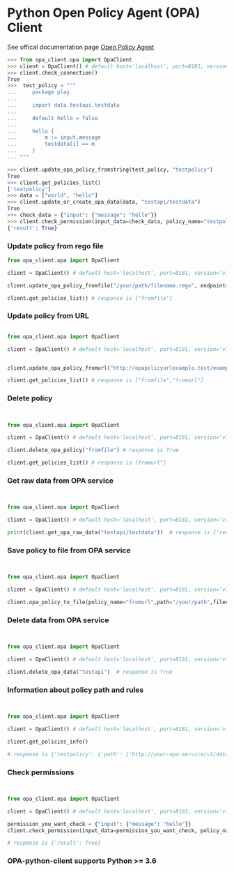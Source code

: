 # Python Open Policy Agent (OPA) Client 

See offical documentation page [Open Policy Agent](https://www.openpolicyagent.org/docs/latest/)

```python
>>> from opa_client.opa import OpaClient
>>> client = OpaClient() # default host='localhost', port=8181, version='v1'
>>> client.check_connection()
True
>>>  test_policy = """
...     package play
... 
...     import data.testapi.testdata
... 
...     default hello = false
... 
...     hello {
...         m := input.message
...         testdata[i] == m
...     }
... """

>>> client.update_opa_policy_fromstring(test_policy, "testpolicy")
True
>>> client.get_policies_list()
['testpolicy']
>>> data = ["world", "hello"]
>>> client.update_or_create_opa_data(data, "testapi/testdata")
True
>>> check_data = {"input": {"message": "hello"}}
>>> client.check_permission(input_data=check_data, policy_name="testpolicy", rule_name="hello")
{'result': True}
```

### Update policy from rego file ###

```python
from opa_client.opa import OpaClient

client = OpaClient() # default host='localhost', port=8181, version='v1'

client.update_opa_policy_fromfile("/your/path/filename.rego", endpoint="fromfile") # response is True

client.get_policies_list() # response is ["fromfile"]

```


### Update policy from URL ###

```python

from opa_client.opa import OpaClient

client = OpaClient() # default host='localhost', port=8181, version='v1'


client.update_opa_policy_fromurl("http://opapolicyurlexample.test/example.rego", endpoint="fromurl") # response is True

client.get_policies_list() # response is ["fromfile","fromurl"]

```


### Delete policy ###


```python


from opa_client.opa import OpaClient

client = OpaClient() # default host='localhost', port=8181, version='v1'

client.delete_opa_policy("fromfile") # response is True

client.get_policies_list() # response is [fromurl"]

```

### Get raw data from OPA service ###


```python


from opa_client.opa import OpaClient

client = OpaClient() # default host='localhost', port=8181, version='v1'

print(client.get_opa_raw_data("testapi/testdata"))  # response is {'result': ['world', 'hello']}

```

### Save policy to file from OPA service ###


```python


from opa_client.opa import OpaClient

client = OpaClient() # default host='localhost', port=8181, version='v1'

client.opa_policy_to_file(policy_name="fromurl",path="/your/path",filename="example.rego")  # response is True


```

### Delete data from OPA service ###


```python


from opa_client.opa import OpaClient

client = OpaClient() # default host='localhost', port=8181, version='v1'

client.delete_opa_data("testapi")  # response is True


```


### Information about policy path and rules ###


```python


from opa_client.opa import OpaClient

client = OpaClient() # default host='localhost', port=8181, version='v1'

client.get_policies_info()

# response is {'testpolicy': {'path': ['http://your-opa-service/v1/data/play'], 'rules': ['http://your-opa-service/v1/data/play/hello']}

```


### Check permissions ###


```python


from opa_client.opa import OpaClient

client = OpaClient() # default host='localhost', port=8181, version='v1'

permission_you_want_check = {"input": {"message": "hello"}}
client.check_permission(input_data=permission_you_want_check, policy_name="testpolicy", rule_name="hello")

# response is {'result': True}

```




### OPA-python-client  supports Python >= 3.6
